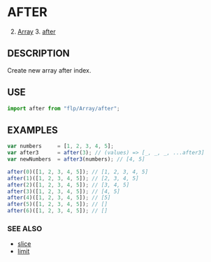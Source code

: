# AFTER

2. [Array](../README.md)
    3. [after](./README.md)

## DESCRIPTION

Create new array after index.


## USE 

```javascript
import after from "flp/Array/after";
```

## EXAMPLES

```javascript
var numbers     = [1, 2, 3, 4, 5];
var after3      = after(3); // (values) => [_, _, _, ...after3]
var newNumbers  = after3(numbers); // [4, 5]

after(0)([1, 2, 3, 4, 5]); // [1, 2, 3, 4, 5]
after(1)([1, 2, 3, 4, 5]); // [2, 3, 4, 5]
after(2)([1, 2, 3, 4, 5]); // [3, 4, 5]
after(3)([1, 2, 3, 4, 5]); // [4, 5]
after(4)([1, 2, 3, 4, 5]); // [5]
after(5)([1, 2, 3, 4, 5]); // []
after(6)([1, 2, 3, 4, 5]); // []
```

### SEE ALSO

- [slice](../slice/README.md)
- [limit](../limit/README.md)

